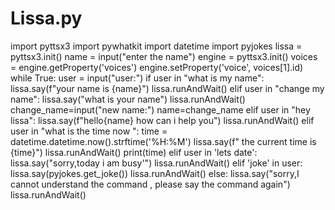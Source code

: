 # Lissa.py
import pyttsx3 import pywhatkit import datetime import pyjokes  lissa = pyttsx3.init() name = input("enter the name") engine = pyttsx3.init() voices = engine.getProperty('voices') engine.setProperty('voice', voices[1].id) while True:     user = input("user:")     if user in "what is my name":         lissa.say(f"your name is {name}")         lissa.runAndWait()     elif user in "change my name":         lissa.say("what is your name")         lissa.runAndWait()         change_name=input("new name:")         name=change_name     elif user in "hey lissa":         lissa.say(f"hello{name} how can i help you")         lissa.runAndWait()     elif user in "what is the time now ":         time = datetime.datetime.now().strftime('%H:%M')         lissa.say(f" the current time is {time}")         lissa.runAndWait()         print(time)     elif user in 'lets  date':         lissa.say("sorry,today i am busy'")         lissa.runAndWait()     elif 'joke' in user:         lissa.say(pyjokes.get_joke())         lissa.runAndWait()     else:         lissa.say("sorry,I cannot understand the command , please say the command again")         lissa.runAndWait()
